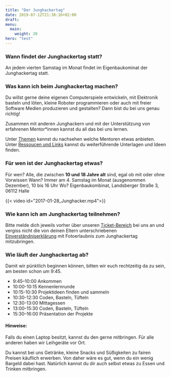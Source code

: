 ```yaml
---
title: "Der Junghackertag"
date: 2019-07-12T21:38:16+02:00
draft: 
menu:
  main:
    weight: 20
hero: "test"
---
```

### Wann findet der Junghackertag statt?
An jedem vierten Samstag im Monat findet im Eigenbaukominat der Junghackertag statt.

### Was kann ich beim Junghackertag machen?
Du willst gerne deine eigenen Computerspiele entwickeln, mit Elektronik basteln und löten, kleine Roboter programmieren oder auch mit freier Software Medien produzieren und gestalten? Dann bist du bei uns genau richtig!

Zusammen mit anderen Junghackern und mit der Unterstützung von erfahrenen Mentor*innen kannst du all das bei uns lernen.

Unter [Themen](/sessions) kannst du nachsehen welche Mentoren etwas anbieten. Unter [Ressoucen und Links](/ressourcen) kannst du weiterführende Unterlagen und Ideen finden.

### Für wen ist der Junghackertag etwas?
Für wen? Alle, die zwischen **10 und 18 Jahre alt** sind, egal ob mit oder ohne Vorwissen
Wann? Immer am 4. Samstag im Monat (ausgenommen Dezember), 10 bis 16 Uhr
Wo? Eigenbaukombinat, Landsberger Straße 3, 06112 Halle

{{< video id="2017-01-28_Junghacker.mp4">}}

### Wie kann ich am Junghackertag teilnehmen?
Bitte melde dich jeweils vorher über unseren [Ticket-Bereich](https://tickets.eigenbaukombinat.de/ebk/) bei uns an und vergiss nicht die von deinen Eltern unterschriebenen [Einverständniserklärung](/pdf/elternzettel.pdf) mit Fotoerlaubnis zum Junghackertag mitzubringen.

### Wie läuft der Junghackertag ab?
Damit wir pünktlich beginnen können, bitten wir euch rechtzeitig da zu sein, am besten schon um 9:45.

* 9:45–10:00 Ankommen
* 10:00-10:15 Kennenlernrunde
* 10:15-10:30 Projektideen finden und sammeln
* 10:30-12:30 Coden, Basteln, Tüfteln
* 12:30-13:00 Mittagessen
* 13:00-15:30 Coden, Basteln, Tüfteln
* 15:30–16:00 Präsentation der Projekte

#### Hinweise:
Falls du einen Laptop besitzt, kannst du den gerne mitbringen. Für alle anderen haben wir Leihgeräte vor Ort.

Du kannst bei uns Getränke, kleine Snacks und Süßigkeiten zu fairen Preisen käuflich erwerben. Von daher wäre es gut, wenn du ein wenig Bargeld dabei hast. Natürlich kannst du dir auch selbst etwas zu Essen und Trinken mitbringen.

